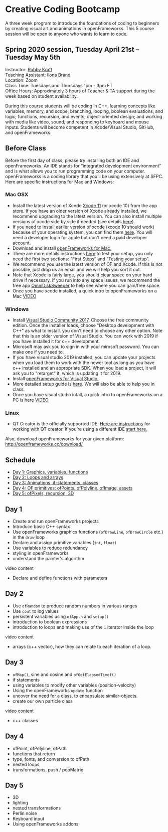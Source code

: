 # Creative Coding Bootcamp
A three week program to introduce the foundations of coding to beginners by creating visual art and animations in openFrameworks. This 5 course session will be open to anyone who wants to learn to code.

## Spring 2020 session, Tuesday April 21st – Tuesday May 5th  
Instructor: [Robby Kraft](http://robbykraft.com/)  
Teaching Assistant: [Ilona Brand](https://theilonabrand.com)  
Location: Zoom  
Class Time: Tuesdays and Thursdays 1pm - 3pm ET  
Office Hours: Approximately 3 hours of Teacher & TA support during the week based on student availability.  

During this course students will be coding in C++, learning concepts like variables, memory, and scope; branching, looping, boolean evaluations, and logic; functions, recursion, and events; object-oriented design; and working with media like video, sound, and responding to keyboard and mouse inputs. Students will become competent in Xcode/Visual Studio, GitHub, and openFrameworks.

## Before Class
Before the first day of class, please try installing both an IDE and openFrameworks. An IDE stands for “integrated development environment” and is what allows you to run programming code on your computer. openFrameworks is a coding library that you’ll be using extensively at SFPC. Here are specific instructions for Mac and Windows:

### Mac OSX
- Install the latest version of Xcode [Xcode 11](https://apps.apple.com/us/app/xcode/id497799835?mt=12) (or xcode 10) from the app store. If you have an older version of Xcode already installed, we recommend upgrading to the latest version.  You can also install multiple versions of xcode side by side if needed (see details [here](https://medium.com/@hacknicity/working-with-multiple-versions-of-xcode-e331c01aa6bc)).
- If you need to install earlier version of xcode (xcode 10 should work) because of your operating system, you can find them [here](https://developer.apple.com/download/more/?q=xcode).  You will need a developer login for apple but don't need a paid developer account.  
- Download and install [openFrameworks for Mac.](https://openframeworks.cc/download/)
- There are more details instructions [here](https://openframeworks.cc/setup/xcode/) to test your setup, you only need the first two sections: “First Steps” and “Testing your setup”.
- We recommend you use the latest version of OF and Xcode. If this is not possible, just drop us an email and we will help you sort it out.
- Note that Xcode is fairly large, you should clear space on your hard drive if necessary.  If you run into any space issues, we recommend the free app [OmniDiskSweeper](https://www.omnigroup.com/more) to help see where you can gain/free space.
- Once you have xcode installed, a quick intro to openFrameworks on a Mac [VIDEO](https://www.youtube.com/watch?v=lzBJsK9_l3o)

### Windows
- Install [Visual Studio Community 2017](https://www.techspot.com/downloads/6278-visual-studio.html).  Choose the free community edition.   Once the installer loads, choose "Desktop development with C++" as what to install.  you don't need to choose any other option.  Note that this is an older version of Visual Studio.  You can work with 2019 if you have installed it for c++ development. 
- Microsoft may ask you to sign in with your mirosoft password.  You can make one if you need to. 
- If you have visual studio 2019 installed, you can update your projects when you load them to work with the newer tool as long as you have c++ installed and an appropriate SDK.  When you load a project, it will ask you to "retarget" it, which is updating it for 2019. 
- Install [openFrameworks for Visual Studio.](https://openframeworks.cc/download/)
- More detailed setup guide is [here](https://openframeworks.cc/setup/vs/). We will also be able to help you in class.
- Once you have visual studio intall, a quick intro to openFrameworks on a PC is here [VIDEO](https://www.dropbox.com/s/2y2pvfmznknnayi/VS.mp4?dl=0)

### Linux
- QT Creator is the officially supported IDE. [Here are instructions](https://openframeworks.cc/setup/qtcreator/) for working with QT creator. If you’re using a different IDE [start here.](https://openframeworks.cc/setup/linux-install/)

Also, download openFrameworks for your given platform: http://openframeworks.cc/download/

## Schedule

- [Day 1: Graphics, variables, functions](01/)
- [Day 2: Loops and arrays](02/)
- [Day 3: Animations, if-statements, classes](03/)
- [Day 4: OF primitives: ofPoints, ofPolyline, ofImage, assets](04/)
- [Day 5: ofPixels, recursion, 3D](05/)

## Day 1

- Create and run openFrameworks projects
- Introduce basic C++ syntax
- Use openFrameworks graphics functions (`ofDrawLine`, `ofDrawCircle` etc.) in the `draw` loop
- Declare and assign primitive variables (`int`, `float`)
- Use variables to reduce redundancy
- styling in openFrameworks
- understand the painter's algorithm

video content

- Declare and define functions with parameters

## Day 2

- Use `ofRandom` to produce random numbers in various ranges
- Use `cout` to log values
- persistent variables using `ofApp.h` and `setup()`
- introduction to boolean expressions
- introduction to loops and making use of the `i` iterator inside the loop

video content

- arrays (c++ vector), how they can relate to each iteration of a loop.

## Day 3

- `ofMap()`, sine and cosine and `ofGetElapsedTimef()`
- if statements
- using variables to modify other variables (position-velocity)
- Using the openFrameworks `update` function
- uncover the need for a class, to encapsulate similar-objects.
- create our own particle class

video content

- c++ classes

## Day 4

- ofPoint, ofPolyline, ofPath
- functions that return
- type, fonts, and conversion to ofPath
- nested loops
- transformations, push / popMatrix

## Day 5

- 3D
- lighting
- nested transformations
- Perlin noise
- Keyboard input
- Using openFrameworks addons
